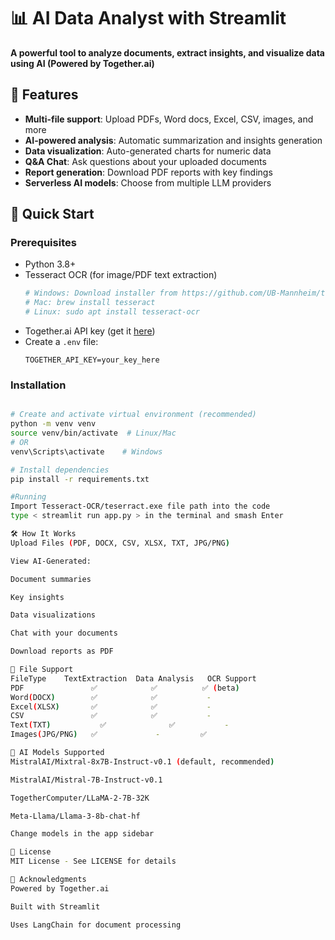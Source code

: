 # 📊 AI Data Analyst with Streamlit

**A powerful tool to analyze documents, extract insights, and visualize data using AI (Powered by Together.ai)**
## 🌟 Features

- **Multi-file support**: Upload PDFs, Word docs, Excel, CSV, images, and more
- **AI-powered analysis**: Automatic summarization and insights generation
- **Data visualization**: Auto-generated charts for numeric data
- **Q&A Chat**: Ask questions about your uploaded documents
- **Report generation**: Download PDF reports with key findings
- **Serverless AI models**: Choose from multiple LLM providers

## 🚀 Quick Start

### Prerequisites
- Python 3.8+
- Tesseract OCR (for image/PDF text extraction)
  ```bash
  # Windows: Download installer from https://github.com/UB-Mannheim/tesseract/wiki
  # Mac: brew install tesseract
  # Linux: sudo apt install tesseract-ocr
- Together.ai API key (get it [here](https://together.ai))
- Create a `.env` file:
   ```env
   TOGETHER_API_KEY=your_key_here
### Installation
```bash

# Create and activate virtual environment (recommended)
python -m venv venv
source venv/bin/activate  # Linux/Mac
# OR
venv\Scripts\activate    # Windows

# Install dependencies
pip install -r requirements.txt

#Running
Import Tesseract-OCR/teserract.exe file path into the code
type < streamlit run app.py > in the terminal and smash Enter

🛠️ How It Works
Upload Files (PDF, DOCX, CSV, XLSX, TXT, JPG/PNG)

View AI-Generated:

Document summaries

Key insights

Data visualizations

Chat with your documents

Download reports as PDF

📂 File Support
FileType	TextExtraction	Data Analysis	OCR Support
PDF	              ✅	           ✅	      ✅ (beta)
Word(DOCX)	      ✅	           ✅	       -
Excel(XLSX)	      ✅	           ✅	       -
CSV	              ✅	           ✅	       -
Text(TXT)	        ✅	           ✅	       -
Images(JPG/PNG)   ✅	            -	      ✅

🤖 AI Models Supported
MistralAI/Mixtral-8x7B-Instruct-v0.1 (default, recommended)

MistralAI/Mistral-7B-Instruct-v0.1

TogetherComputer/LLaMA-2-7B-32K

Meta-Llama/Llama-3-8b-chat-hf

Change models in the app sidebar

📜 License
MIT License - See LICENSE for details

🙏 Acknowledgments
Powered by Together.ai

Built with Streamlit

Uses LangChain for document processing


